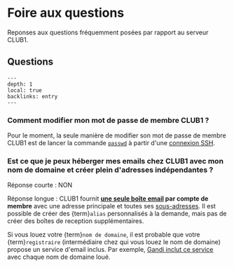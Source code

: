 Foire aux questions
===================

Reponses aux questions fréquemment posées par rapport au serveur CLUB1.

Questions
---------

```{contents}
---
depth: 1
local: true
backlinks: entry
---
```

### Comment modifier mon mot de passe de membre CLUB1 ?

Pour le moment, la seule manière de modifier son mot de passe de membre CLUB1
est de lancer la commande [`passwd`](tutos/premiere-connexion-ssh.md#passwd) à partir d'une [connexion SSH](services/ssh.md).

### Est ce que je peux héberger mes emails chez CLUB1 avec mon nom de domaine et créer plein d'adresses indépendantes ?

Réponse courte : NON

Réponse longue :
CLUB1 fournit **[une seule boîte email](/services/email.md) par compte de membre**
avec une adresse principale et toutes ses [sous-adresses](services/email.md#sous-adresses).
Il est possible de créer des {term}`alias` personnalisés à la demande,
mais pas de créer des boîtes de reception supplémentaires.

Si vous louez votre {term}`nom de domaine`, il est probable que votre {term}`registraire`
(intermédiaire chez qui vous louez le nom de domaine) propose un service d'email inclus.
Par exemple, [Gandi inclut ce service](https://docs.gandi.net/fr/gandimail/index.html) avec chaque nom de domaine loué.
